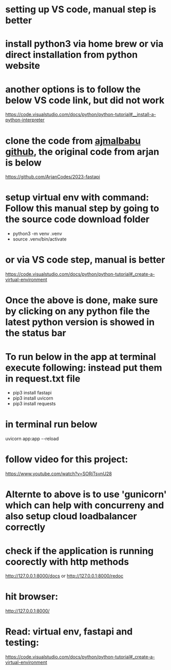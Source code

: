 # setting up VS code, manual step is better
# install python3 via home brew or via direct installation from python website 
# another options is to follow the below VS code link, but did not work
https://code.visualstudio.com/docs/python/python-tutorial#__install-a-python-interpreter

#  clone the code from [ajmalbabu github](https://github.com/ajmalbabu/python-fastapi), the original code from arjan is below
https://github.com/ArjanCodes/2023-fastapi

# setup virtual env with command: Follow this manual step by going to the source code download folder
- python3 -m venv .venv
- source .venv/bin/activate
# or via VS code step, manual is better
https://code.visualstudio.com/docs/python/python-tutorial#_create-a-virtual-environment

# Once the above is done, make sure by clicking on any python file the latest python version is showed in the status bar

# To run below in the app at terminal execute following: instead put them in request.txt file 
- pip3 install fastapi
- pip3 install uvicorn
- pip3 install requests

# in terminal run below
uvicorn app:app --reload


# follow video for this project: 
https://www.youtube.com/watch?v=SORiTsvnU28


# Alternte to above is to use 'gunicorn' which can help with concurreny and also setup cloud loadbalancer correctly

# check if the application is running coorectly with http methods
http://127.0.0.1:8000/docs or http://127.0.0.1:8000/redoc

# hit browser: 
http://127.0.0.1:8000/


# Read: virtual env, fastapi and testing: 
https://code.visualstudio.com/docs/python/python-tutorial#_create-a-virtual-environment

